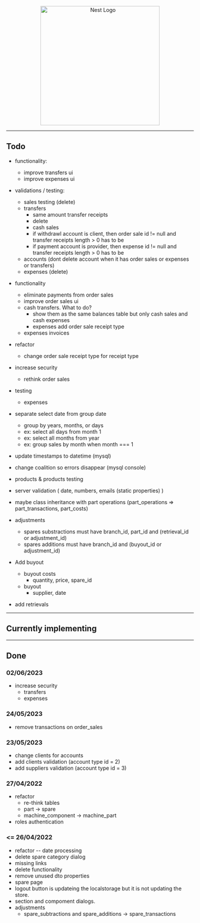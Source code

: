 <p align="center">
  <a href="http://nestjs.com/" target="blank"><img src="https://nestjs.com/img/logo_text.svg" width="320" alt="Nest Logo" /></a>
</p>




-------------------------------------------------------------------------------------------------


## Todo

* functionality:
  * improve transfers ui
  * improve expenses ui
* validations / testing:
  * sales testing (delete)
  * transfers
    * same amount transfer receipts
    * delete
    * cash sales
    * if withdrawl account is client, then order sale id != null and transfer receipts length > 0 has to be
    * if payment account is provider, then expense id != null and transfer receipts length > 0 has to be
  * accounts (dont delete account when it has order sales or expenses or transfers)
  * expenses  (delete)

* functionality
  * eliminate payments from order sales
  * improve order sales ui
  * cash transfers. What to do?
    * show them as the same balances table but only cash sales and cash expenses
    * expenses add order sale receipt type
  * expenses invoices
* refactor
  * change order sale receipt type for receipt type
* increase security
  * rethink order sales
* testing 
  * expenses



* separate select date from group date
  * group by years, months, or days 
  * ex: select all days from month 1
  * ex: select all months from year
  * ex: group sales by month when month === 1
* update timestamps to datetime (mysql)
* change coalition so errors disappear (mysql console)



* products & products testing
* server validation ( date, numbers, emails  (static properties) )
* maybe class inheritance with part operations (part_operations => part_transactions, part_costs)
* adjustments
    * spares substractions must have branch_id, part_id and (retrieval_id or adjustment_id)
    * spares additions must have branch_id and (buyout_id or adjustment_id)
* Add buyout
    * buyout costs
        * quantity, price, spare_id
    * buyout
        * supplier, date
* add retrievals



-------------------------------------------------------------------------------------------------



## Currently implementing



-------------------------------------------------------------------------------------------------




## Done

### 02/06/2023

* increase security
  * transfers
  * expenses

### 24/05/2023

* remove transactions on order_sales

### 23/05/2023

* change clients for accounts
* add clients validation (account type id = 2)
* add suppliers validation (account type id = 3)



### 27/04/2022

* refactor
    * re-think tables
    * part -> spare
    * machine_component -> machine_part
* roles authentication


### <= 26/04/2022

* refactor -- date processing
* delete spare category dialog
* missing links
* delete functionality
* remove unused dto properties
* spare page
* logout button is updateing the localstorage but it is not updating the store.
* section and compoment dialogs.
* adjustments
    * spare_subtractions and spare_additions -> spare_transactions


    


